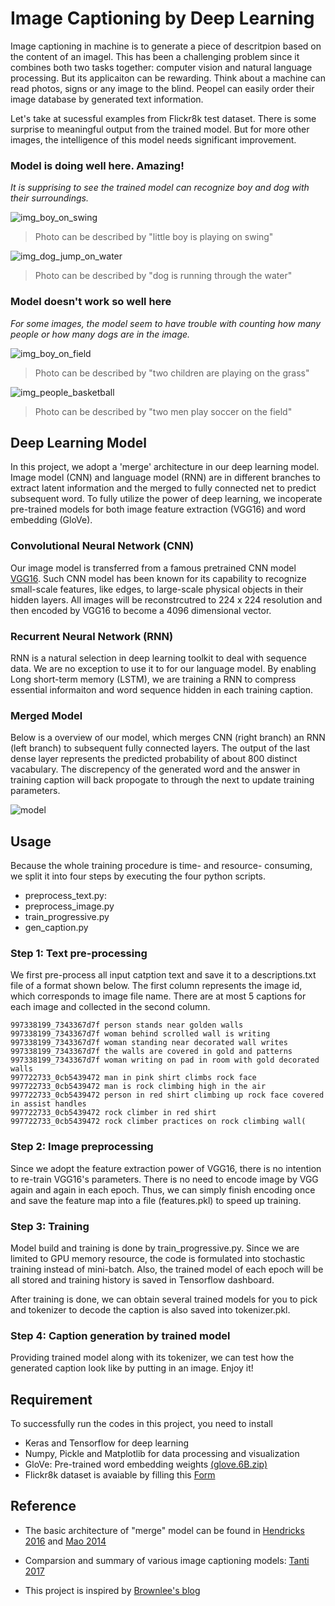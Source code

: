 # Image Captioning by Deep Learning

Image captioning in machine is to generate a piece of descritpion based on the content of an imagel. This has been a challenging problem since it combines both two tasks together: computer vision and natural language processing. But its applicaiton can be rewarding. Think about a machine can read photos, signs or any image to the blind. Peopel can easily order their image database by generated text information. 

Let's take at sucessful examples from Flickr8k test dataset. There is some surprise to meaningful output from the trained model. But for more other images, the intelligence of this model needs significant improvement. 

### Model is doing well here. Amazing!

*It is supprising to see the trained model can recognize boy and dog with their surroundings.*

![img_boy_on_swing](./MISC/img_boy_on_swing.jpg)

> Photo can  be described by "little boy is playing on swing"

![img_dog_jump_on_water](./MISC/img_dog_jump_on_water.jpg)

> Photo can be described by "dog is running through the water"

###  Model doesn't work so well here

*For some images, the model seem to have trouble with counting how many people or how many dogs are in the image.*

![img_boy_on_field](./MISC/img_boy_on_field.jpg)

>  Photo can be described by "two children are playing on the grass"



![img_people_basketball](./MISC/img_people_basketball.jpg)

> Photo can be described by "two men play soccer on the field"

## Deep Learning Model

In this project, we adopt a 'merge' architecture in our deep learning model. Image model (CNN) and language model (RNN) are in different branches to extract latent information and the merged to fully connected net to predict subsequent word. To fully utilize the power of deep learning, we incoperate pre-trained models for both image feature extraction (VGG16) and word embedding (GloVe).

### Convolutional Neural Network (CNN)

Our image model is transferred from a famous pretrained CNN model [VGG16](http://www.robots.ox.ac.uk/~vgg/research/very_deep/). Such CNN model has been known for its capability to recognize small-scale features, like edges, to large-scale physical objects in their hidden layers. All images will be reconstrcutred to 224 x 224 resolution and then encoded by VGG16 to become a 4096 dimensional vector.

### Recurrent Neural Network (RNN)

RNN is a natural selection in deep learning toolkit to deal with sequence data. We are no exception to use it to for our language model. By enabling Long short-term memory (LSTM), we are training a RNN to compress essential informaiton and word sequence hidden in each training caption. 

### Merged Model

Below is a overview of our model, which merges CNN (right branch) an RNN  (left branch) to subsequent fully connected layers. The output of the last dense layer represents the predicted probability of about 800 distinct vacabulary. The discrepency of the generated word and the answer in training caption will back propogate to through the next to update training parameters. 

![model](./MISC/model.png)



## Usage

Because the whole training procedure is time- and resource- consuming, we split it into four steps by executing the four python scripts.

- preprocess_text.py: 
- preprocess_image.py
- train_progressive.py
- gen_caption.py

### Step 1: Text pre-processing

We first pre-process all input catption text and save it to a descriptions.txt file of a format shown below. The first column represents the image id, which corresponds to image file name. There are at most 5 captions for each image and collected in the second column.

```
997338199_7343367d7f person stands near golden walls
997338199_7343367d7f woman behind scrolled wall is writing
997338199_7343367d7f woman standing near decorated wall writes
997338199_7343367d7f the walls are covered in gold and patterns
997338199_7343367d7f woman writing on pad in room with gold decorated walls
997722733_0cb5439472 man in pink shirt climbs rock face
997722733_0cb5439472 man is rock climbing high in the air
997722733_0cb5439472 person in red shirt climbing up rock face covered in assist handles
997722733_0cb5439472 rock climber in red shirt
997722733_0cb5439472 rock climber practices on rock climbing wall(
```

### Step 2: Image preprocessing

Since we adopt the feature extraction power of VGG16, there is no intention to re-train VGG16's parameters. There is no need to encode image by VGG again and again in each epoch. Thus, we can simply finish encoding once and save the feature map into a file (features.pkl) to speed up training.

### Step 3: Training

Model build and training is done by train_progressive.py. Since we are limited to GPU memory resource, the code is formulated into stochastic training instead of mini-batch. Also, the trained model of each epoch will be all stored and training history is saved in Tensorflow dashboard.

After training is done, we can obtain several trained models for you to pick and tokenizer to decode the caption is also saved into tokenizer.pkl.

### Step 4: Caption generation by trained model

Providing trained model along with its tokenizer, we can test how the generated caption look like by putting in an image. Enjoy it!

## Requirement

To successfully run the codes in this project, you need to install 

- Keras and Tensorflow for deep learning
- Numpy, Pickle and Matplotlib for data processing and visualization
- GloVe: Pre-trained word embedding weights [(glove.6B.zip)](http://nlp.stanford.edu/data/glove.6B.zip)
- Flickr8k dataset is avaiable by filling this [Form](https://forms.illinois.edu/sec/1713398)

## Reference

- The basic architecture of "merge" model can be found in [Hendricks 2016](http://www.cs.utexas.edu/~ml/papers/hendricks.cvpr16.pdf) and [Mao 2014](https://arxiv.org/pdf/1410.1090.pdf)

- Comparsion and summary of various image captioning models:  [Tanti 2017](https://arxiv.org/pdf/1703.09137.pdf)

- This project is inspired by [Brownlee's blog](https://machinelearningmastery.com/deep-learning-caption-generation-models/)

  